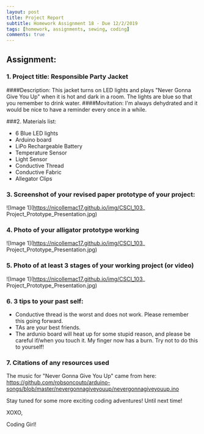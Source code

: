 ```yaml
---
layout: post
title: Project Report 
subtitle: Homework Assignment 18 - Due 12/2/2019
tags: [homework, assignments, sewing, coding]
comments: true
---
```


## Assignment:
### 1. Project title: Responsible Party Jacket
####Description: This jacket turns on LED lights and plays "Never Gonna Give You Up" when it is hot and dark in a room. The lights are blue so that you remember to drink water.
####Movitation: I'm always dehydrated and it would be nice to have a reminder every once in a while. 

###2. Materials list: 
* 6 Blue LED lights 
* Arduino board 
* LiPo Rechargeable Battery
* Temperature Sensor
* Light Sensor 
* Conductive Thread
* Conductive Fabric 
* Allegator Clips

### 3. Screenshot of your revised paper prototype of your project:
![Image 1](https://nicollemac17.github.io/img/CSCI_103_ Project_Prototype_Presentation.jpg)

### 4. Photo of your alligator prototype working
![Image 1](https://nicollemac17.github.io/img/CSCI_103_ Project_Prototype_Presentation.jpg)

### 5. Photo of at least 3 stages of your working project (or video)
![Image 1](https://nicollemac17.github.io/img/CSCI_103_ Project_Prototype_Presentation.jpg)

### 6. 3 tips to your past self: 
* Conductive thread is the worst and does not work. Please remember this going forward. 
* TAs are your best friends. 
* The ardunio board will heat up for some stupid reason, and please be careful if/when you touch it. My finger now has a burn. Try not to do this to yourself! 

### 7. Citations of any resources used
The music for "Never Gonna Give You Up" came from here: https://github.com/robsoncouto/arduino-songs/blob/master/nevergonnagiveyouup/nevergonnagiveyouup.ino

Stay tuned for some more exciting coding adventures! Until next time!

XOXO,

Coding Girl! 
